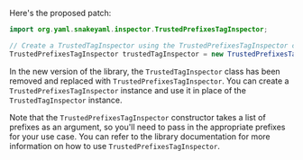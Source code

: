Here's the proposed patch:
```java
import org.yaml.snakeyaml.inspector.TrustedPrefixesTagInspector;

// Create a TrustedTagInspector using the TrustedPrefixesTagInspector constructor
TrustedPrefixesTagInspector trustedTagInspector = new TrustedPrefixesTagInspector(/* pass any necessary arguments here */);
```
In the new version of the library, the `TrustedTagInspector` class has been removed and replaced with `TrustedPrefixesTagInspector`. You can create a `TrustedPrefixesTagInspector` instance and use it in place of the `TrustedTagInspector` instance.

Note that the `TrustedPrefixesTagInspector` constructor takes a list of prefixes as an argument, so you'll need to pass in the appropriate prefixes for your use case. You can refer to the library documentation for more information on how to use `TrustedPrefixesTagInspector`.